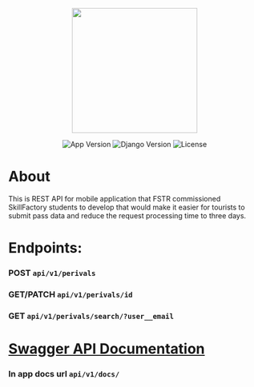 <p align="center">
      <img src="https://lms-cdn.skillfactory.ru/assets/courseware/v1/6ce6d0d69d2954ea1ef1511b7c4c6fca/asset-v1:SkillFactory+PDEV+2021+type@asset+block/virt_intern_start_2.1.svg" width="250">
</p>

<p align="center">
   <img src="https://img.shields.io/badge/App_Version-v1.0-w" alt="App Version">
  <img src="https://img.shields.io/badge/Django-v4.2.3-w" alt="Django Version">
   <img src="https://img.shields.io/badge/License-MIT-brightgreen" alt="License">
</p>

# About
This is REST API for mobile application that FSTR commissioned SkillFactory students to develop that would make it easier for tourists to submit pass data and reduce the request processing time to three days.

# Endpoints:
### POST **`api/v1/perivals`**
### GET/PATCH **`api/v1/perivals/id`**
### GET **`api/v1/perivals/search/?user__email`**

# [Swagger API Documentation](https://app.swaggerhub.com/apis/NIKZIPDEV_1/RESTAPI-Docs-FSTRapp/v1)
### In app docs url **`api/v1/docs/`**

